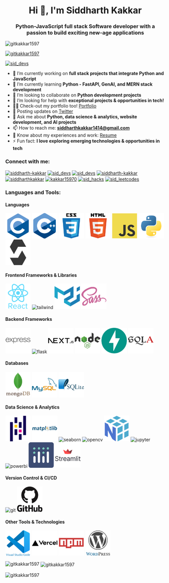<h1 align="center">Hi 👋, I'm Siddharth Kakkar</h1>
<h3 align="center">Python-JavaScript full stack Software developer with a passion to build exciting new-age applications</h3>

<p align="left"> <img src="https://komarev.com/ghpvc/?username=gitkakkar1597&label=Profile%20views&color=0e75b6&style=flat" alt="gitkakkar1597" /> </p>

<p align="left"> <a href="https://github.com/ryo-ma/github-profile-trophy"><img src="https://github-profile-trophy.vercel.app/?username=gitkakkar1597" alt="gitkakkar1597" /></a> </p>

<p align="left"> <a href="https://twitter.com/sid_devs" target="blank"><img src="https://img.shields.io/twitter/follow/sid_devs?logo=twitter&style=for-the-badge" alt="sid_devs" /></a> </p>

- 🔭 I’m currently working on **full stack projects that integrate Python and JavaScript**
- 🌱 I’m currently learning **Python - FastAPI, GenAI, and MERN stack development**
- 👯 I’m looking to collaborate on **Python development projects**
- 🤝 I’m looking for help with **exceptional projects & opportunities in tech!**
- 👨‍💻 Check-out my portfolio too! [Portfolio](https://glowing-marshmallow-1c4793.netlify.app/)
- 📝 Posting updates on [Twitter](https://twitter.com/sid_devs)
- 💬 Ask me about **Python, data science & analytics, website development, and AI projects**
- 📫 How to reach me: **siddharthkakkar1414@gmail.com**
- 📄 Know about my experiences and work: [Resume](https://drive.google.com/file/d/1_9Z612034nHzjNuYEe-GIRqHKR5Aa5pj/view?usp=sharing)
- ⚡ Fun fact: **I love exploring emerging technologies & opportunities in tech**

<h3 align="left">Connect with me:</h3>
<p align="left">
<a href="https://codepen.io/siddharth-kakkar" target="blank"><img align="center" src="https://raw.githubusercontent.com/rahuldkjain/github-profile-readme-generator/master/src/images/icons/Social/codepen.svg" alt="siddharth-kakkar" height="80" width="80" /></a>
<a href="https://dev.to/sid_devs" target="blank"><img align="center" src="https://raw.githubusercontent.com/rahuldkjain/github-profile-readme-generator/master/src/images/icons/Social/devto.svg" alt="sid_devs" height="80" width="80" /></a>
<a href="https://twitter.com/sid_devs" target="blank"><img align="center" src="https://raw.githubusercontent.com/rahuldkjain/github-profile-readme-generator/master/src/images/icons/Social/twitter.svg" alt="sid_devs" height="80" width="80" /></a>
<a href="https://linkedin.com/in/siddharth-kakkar" target="blank"><img align="center" src="https://raw.githubusercontent.com/rahuldkjain/github-profile-readme-generator/master/src/images/icons/Social/linked-in-alt.svg" alt="siddharth-kakkar" height="80" width="80" /></a>
<a href="https://kaggle.com/siddharthkakkar" target="blank"><img align="center" src="https://raw.githubusercontent.com/rahuldkjain/github-profile-readme-generator/master/src/images/icons/Social/kaggle.svg" alt="siddharthkakkar" height="80" width="80" /></a>
<a href="https://instagram.com/kakkar15970" target="blank"><img align="center" src="https://raw.githubusercontent.com/rahuldkjain/github-profile-readme-generator/master/src/images/icons/Social/instagram.svg" alt="kakkar15970" height="80" width="80" /></a>
<a href="https://www.hackerrank.com/sid_hacks" target="blank"><img align="center" src="https://raw.githubusercontent.com/rahuldkjain/github-profile-readme-generator/master/src/images/icons/Social/hackerrank.svg" alt="sid_hacks" height="80" width="80" /></a>
<a href="https://www.leetcode.com/sid_leetcodes" target="blank"><img align="center" src="https://raw.githubusercontent.com/rahuldkjain/github-profile-readme-generator/master/src/images/icons/Social/leet-code.svg" alt="sid_leetcodes" height="80" width="80" /></a>
</p>

<h3 align="left">Languages and Tools:</h3>

<h4>Languages</h4>
<p align="left">
<img src="https://raw.githubusercontent.com/devicons/devicon/master/icons/c/c-original.svg" alt="c" width="80" height="80"/>
<img src="https://raw.githubusercontent.com/devicons/devicon/master/icons/cplusplus/cplusplus-original.svg" alt="cplusplus" width="80" height="80"/>
<img src="https://raw.githubusercontent.com/devicons/devicon/master/icons/css3/css3-original-wordmark.svg" alt="css3" width="80" height="80"/>
<img src="https://raw.githubusercontent.com/devicons/devicon/master/icons/html5/html5-original-wordmark.svg" alt="html5" width="80" height="80"/>
<img src="https://raw.githubusercontent.com/devicons/devicon/master/icons/javascript/javascript-original.svg" alt="javascript" width="80" height="80"/>
<img src="https://raw.githubusercontent.com/devicons/devicon/master/icons/python/python-original.svg" alt="python" width="80" height="80"/>
<img src="https://github.com/devicons/devicon/blob/master/icons/solidity/solidity-plain.svg" alt="solidity" width="80" height="80"/>
</p>

<h4>Frontend Frameworks & Libraries</h4>
<p align="left">
<img src="https://raw.githubusercontent.com/devicons/devicon/master/icons/react/react-original-wordmark.svg" alt="react" width="80" height="80"/>
<img src="https://www.vectorlogo.zone/logos/tailwindcss/tailwindcss-icon.svg" alt="tailwind" width="80" height="80"/>
<img src="https://github.com/devicons/devicon/blob/master/icons/materialui/materialui-original.svg" alt="MaterialUI" width="80" height="80"/>
<img src="https://github.com/devicons/devicon/blob/master/icons/sass/sass-original.svg" alt="Sass" width="80" height="80"/>
</p>

<h4>Backend Frameworks</h4>
<p align="left">
<img src="https://raw.githubusercontent.com/devicons/devicon/master/icons/express/express-original-wordmark.svg" alt="express" width="80" height="80"/>
<img src="https://www.vectorlogo.zone/logos/pocoo_flask/pocoo_flask-icon.svg" alt="flask" width="80" height="80"/>
<img src="https://raw.githubusercontent.com/devicons/devicon/master/icons/nextjs/nextjs-original-wordmark.svg" alt="nextjs" width="80" height="80"/>
<img src="https://raw.githubusercontent.com/devicons/devicon/master/icons/nodejs/nodejs-original-wordmark.svg" alt="nodejs" width="80" height="80"/>
<img src="https://github.com/devicons/devicon/blob/master/icons/fastapi/fastapi-original.svg" alt="fastapi" width="80" height="80"/>
<img src="https://github.com/devicons/devicon/blob/master/icons/sqlalchemy/sqlalchemy-original.svg" alt="sql alchemy" width="80" height="80"/>
</p>

<h4>Databases</h4>
<p align="left">
<img src="https://raw.githubusercontent.com/devicons/devicon/master/icons/mongodb/mongodb-original-wordmark.svg" alt="mongodb" width="80" height="80"/>
<img src="https://raw.githubusercontent.com/devicons/devicon/master/icons/mysql/mysql-original-wordmark.svg" alt="mysql" width="80" height="80"/>
<img src="https://github.com/devicons/devicon/blob/master/icons/sqlite/sqlite-original-wordmark.svg" alt="sqlite" width="80" height="80"/>
</p>

<h4>Data Science & Analytics</h4>
<p align="left">
<img src="https://raw.githubusercontent.com/devicons/devicon/master/icons/pandas/pandas-original.svg" alt="pandas" width="80" height="80"/>
<img src="https://github.com/devicons/devicon/blob/master/icons/matplotlib/matplotlib-original-wordmark.svg" alt="matplotlib" width="80" height="80"/>
<img src="https://seaborn.pydata.org/_images/logo-mark-lightbg.svg" alt="seaborn" width="80" height="80"/>
<img src="https://www.vectorlogo.zone/logos/opencv/opencv-icon.svg" alt="opencv" width="80" height="80"/>
<img src="https://raw.githubusercontent.com/devicons/devicon/master/icons/numpy/numpy-original.svg" alt="numpy" width="80" height="80"/>
<img src="https://www.vectorlogo.zone/logos/jupyter/jupyter-icon.svg" alt="jupyter" width="80" height="80"/>
<img src="https://seekvectorlogo.com/wp-content/uploads/2022/02/power-bi-vector-logo-2022" alt="powerbi" width="80" height="80"/>
<img src="https://github.com/devicons/devicon/blob/master/icons/plotly/plotly-original.svg" alt="plotly" width="80" height="80"/>
<img src="https://github.com/devicons/devicon/blob/master/icons/streamlit/streamlit-original-wordmark.svg" alt="streamlit" width="80" height="80"/>
</p>

<h4>Version Control & CI/CD</h4>
<p align="left">
<img src="https://www.vectorlogo.zone/logos/git-scm/git-scm-icon.svg" alt="git" width="80" height="80"/>
<img src="https://github.com/devicons/devicon/blob/master/icons/github/github-original-wordmark.svg" alt="github" width="80" height="80"/>
</p>

<h4>Other Tools & Technologies</h4>
<p align="left">
<img src="https://raw.githubusercontent.com/devicons/devicon/master/icons/vscode/vscode-original-wordmark.svg" alt="vscode" width="80" height="80"/>
<img src="https://github.com/devicons/devicon/blob/master/icons/vercel/vercel-original-wordmark.svg" alt="vercel" width="80" height="80"/>
<img src="https://github.com/devicons/devicon/blob/master/icons/npm/npm-original-wordmark.svg" alt="npm" width="80" height="80"/>
<img src="https://github.com/devicons/devicon/blob/master/icons/wordpress/wordpress-original.svg" alt="wordpress" width="80" height="80"/>
</p>


<p><img align="left" src="https://github-readme-stats.vercel.app/api/top-langs?username=gitkakkar1597&show_icons=true&locale=en&layout=compact" alt="gitkakkar1597" /></p>
<p>&nbsp;<img align="center" src="https://github-readme-stats.vercel.app/api?username=gitkakkar1597&show_icons=true&locale=en" alt="gitkakkar1597" /></p>
<p><img align="center" src="https://github-readme-streak-stats.herokuapp.com/?user=gitkakkar1597&" alt="gitkakkar1597" /></p>
